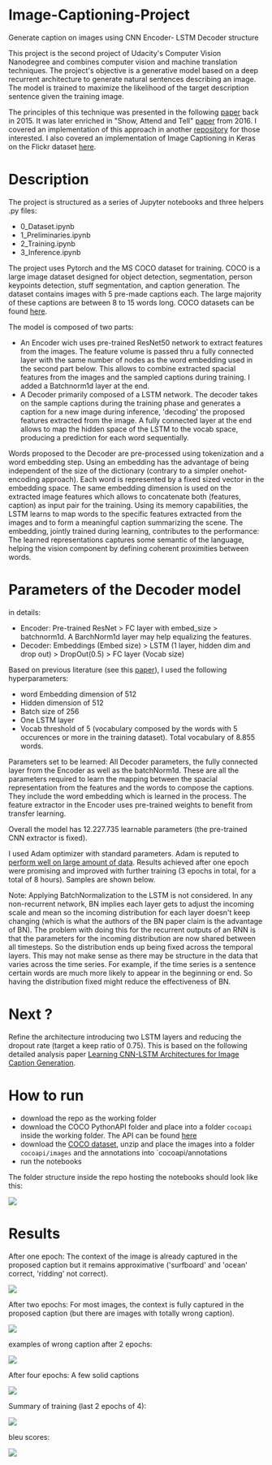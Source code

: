 # Image-Captioning-Project
Generate caption on images using CNN Encoder- LSTM Decoder structure

This project is the second project of Udacity's Computer Vision Nanodegree and combines computer vision and machine translation techniques. The project's objective is a generative model based on a deep recurrent architecture to generate natural sentences describing an image. The model is trained to maximize the likelihood of the target description sentence given the training image.

The principles of this technique was presented in the following [paper](https://arxiv.org/pdf/1411.4555.pdf) back in 2015. It was later enriched in "Show, Attend and Tell" [paper](https://arxiv.org/abs/1502.03044) from 2016. I covered an implementation of this approach in another [repository](https://github.com/LaurentVe/Automatic-image-Captioning) for those interested. I also covered an implementation of Image Captioning in Keras on the Flickr dataset [here](https://github.com/LaurentVe/Image-Captioning-full-Encoder-Decoder-model-).

# Description
The project is structured as a series of Jupyter notebooks and three helpers .py files:
- 0_Dataset.ipynb
- 1_Preliminaries.ipynb
- 2_Training.ipynb
- 3_Inference.ipynb

The project uses Pytorch and the MS COCO dataset for training. COCO is a large image dataset designed for object detection, segmentation, person keypoints detection, stuff segmentation, and caption generation. The dataset contains images with 5 pre-made captions each. The large majority of these captions are between 8 to 15 words long.
COCO datasets can be found [here](https://cocodataset.org/#download).

The model is composed of two parts:
- An Encoder wich uses pre-trained ResNet50 network to extract features from the images. The feature volume is passed thru a fully connected layer with the same number of nodes as the word embedding used in the second part below. This allows to combine extracted spacial features from the images and the sampled captions during training. I added a Batchnorm1d layer at the end.
- A Decoder primarily composed of a LSTM network. The decoder takes on the sample captions during the training phase and generates a caption for a new image during inference, 'decoding' the proposed features extracted from the image. A fully connected layer at the end allows to map the hidden space of the LSTM to the vocab space, producing a prediction for each word sequentially.

Words proposed to the Decoder are pre-processed using tokenization and a word embedding step. Using an embedding has the advantage of being independent of the size of the dictionary (contrary to a simpler onehot-encoding approach). Each word is represented by a fixed sized vector in the embedding space. The same embedding dimension is used on the extracted image features which allows to concatenate both (features, caption) as input pair for the training. Using its memory capabilities, the LSTM learns to map words to the specific features extracted from the images and to form a meaningful caption summarizing the scene. The embedding, jointly trained during learning, contributes to the performance: The learned representations captures some semantic of the language, helping the vision component by defining coherent proximities between words.

# Parameters of the Decoder model
in details:
- Encoder: Pre-trained ResNet > FC layer with embed_size > batchnorm1d. A BarchNorm1d layer may help equalizing the features.
- Decoder: Embeddings (Embed size) > LSTM (1 layer, hidden dim and drop out) > DropOut(0.5) > FC layer (Vocab size)

Based on previous literature (see this [paper](https://arxiv.org/pdf/1411.4555.pdf)), I used the following hyperparameters:
- word Embedding dimension of 512
- Hidden dimension of 512
- Batch size of 256
- One LSTM layer
- Vocab threshold of 5 (vocabulary composed by the words with 5 occurences or more in the training dataset). Total vocabulary of 8.855 words.

Parameters set to be learned: All Decoder parameters, the fully connected layer from the Encoder as well as the batchNorm1d. These are all the parameters required to learn the mapping between the spacial representation from the features and the words to compose the captions. They include the word embedding which is learned in the process. The feature extractor in the Encoder uses pre-trained weights to benefit from transfer learning.

Overall the model has 12.227.735 learnable parameters (the pre-trained CNN extractor is fixed).

I used Adam optimizer with standard parameters. Adam is reputed to [perform well on large amount of data](https://arxiv.org/pdf/1609.04747.pdf). Results achieved after one epoch were promising and improved with further training (3 epochs in total, for a total of 8 hours). Samples are shown below.

Note: Applying BatchNormalization to the LSTM is not considered. In any non-recurrent network, BN implies each layer gets to adjust the incoming scale and mean so the incoming distribution for each layer doesn't keep changing (which is what the authors of the BN paper claim is the advantage of BN). The problem with doing this for the recurrent outputs of an RNN is that the parameters for the incoming distribution are now shared between all timesteps. So the distribution ends up being fixed across the temporal layers. This may not make sense as there may be structure in the data that varies across the time series. For example, if the time series is a sentence certain words are much more likely to appear in the beginning or end. So having the distribution fixed might reduce the effectiveness of BN.

# Next ?

Refine the architecture introducing two LSTM layers and reducing the dropout rate (target a keep ratio of 0.75). This is based on the following detailed analysis paper [Learning CNN-LSTM Architectures for Image Caption Generation](https://cs224d.stanford.edu/reports/msoh.pdf).

# How to run
- download the repo as the working folder
- download the COCO PythonAPI folder and place into a folder `cocoapi` inside the working folder. The API can be found [here](https://github.com/cocodataset/cocoapi)
- download the [COCO dataset](https://cocodataset.org/#download), unzip and place the images into a folder `cocoapi/images` and the annotations into `cocoapi/annotations
- run the notebooks

The folder structure inside the repo hosting the notebooks should look like this:

![](asset/folder.PNG)


# Results

After one epoch: The context of the image is already captured in the proposed caption but it remains approximative ('surfboard' and 'ocean' correct, 'ridding' not correct).

![](asset/sample-1-epoch-SGD-optim.PNG)

After two epochs: For most images, the context is fully captured in the proposed caption (but there are images with totally wrong caption).

![](asset/sample-2-epoch-Adam-optim.PNG)

examples of wrong caption after 2 epochs:

![](asset/sample_wrong_epoch_2.PNG)

After four epochs: A few solid captions

![](asset/sample-4-epochs.PNG)

Summary of training (last 2 epochs of 4):

![](asset/saved_training.PNG)

bleu scores:

![](asset/bleu.PNG)
